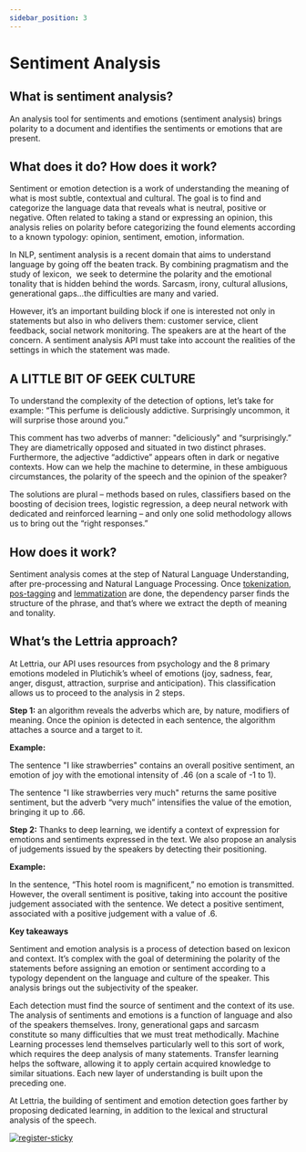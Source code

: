 ```yaml
---
sidebar_position: 3
---
```


# Sentiment Analysis

## What is sentiment analysis?

An analysis tool for sentiments and emotions (sentiment analysis) brings polarity to a document and identifies the sentiments or emotions that are present.

## What does it do? How does it work?

Sentiment or emotion detection is a work of understanding the meaning of what is most subtle, contextual and cultural. The goal is to find and categorize the language data that reveals what is neutral, positive or negative. Often related to taking a stand or expressing an opinion, this analysis relies on polarity before categorizing the found elements according to a known typology: opinion, sentiment, emotion, information.

In NLP, sentiment analysis is a recent domain that aims to understand language by going off the beaten track. By combining pragmatism and the study of lexicon,  we seek to determine the polarity and the emotional tonality that is hidden behind the words. Sarcasm, irony, cultural allusions, generational gaps...the difficulties are many and varied.

However, it’s an important building block if one is interested not only in statements but also in who delivers them: customer service, client feedback, social network monitoring. The speakers are at the heart of the concern. A sentiment analysis API must take into account the realities of the settings in which the statement was made.

## A LITTLE BIT OF GEEK CULTURE

To understand the complexity of the detection of options, let’s take for example: “This perfume is deliciously addictive. Surprisingly uncommon, it will surprise those around you.”

This comment has two adverbs of manner: "deliciously" and “surprisingly.” They are diametrically opposed and situated in two distinct phrases. Furthermore, the adjective “addictive” appears often in dark or negative contexts. How can we help the machine to determine, in these ambiguous circumstances, the polarity of the speech and the opinion of the speaker?

The solutions are plural – methods based on rules, classifiers based on the boosting of decision trees, logistic regression, a deep neural network with dedicated and reinforced learning – and only one solid methodology allows us to bring out the “right responses.”

## How does it work? 

Sentiment analysis comes at the step of Natural Language Understanding, after pre-processing and Natural Language Processing. Once [tokenization](https://lettria.com/fr/dev/toolsheets/tokenizer), [pos-tagging](https://lettria.com/fr/dev/toolsheets/postag) and [lemmatization](https://lettria.com/fr/dev/toolsheets/lemmatizer) are done, the dependency parser finds the structure of the phrase, and that’s where we extract the depth of meaning and tonality.

## What’s the Lettria approach?

At Lettria, our API uses resources from psychology and the 8 primary emotions modeled in Plutichik’s wheel of emotions (joy, sadness, fear, anger, disgust, attraction, surprise and anticipation). This classification allows us to proceed to the analysis in 2 steps.

**Step 1:** an algorithm reveals the adverbs which are, by nature, modifiers of meaning. Once the opinion is detected in each sentence, the algorithm attaches a source and a target to it.

**Example:**

The sentence "I like strawberries" contains an overall positive sentiment, an emotion of joy with the emotional intensity of .46 (on a scale of -1 to 1).

The sentence "I like strawberries very much" returns the same positive sentiment, but the adverb “very much” intensifies the value of the emotion, bringing it up to .66.

**Step 2:** Thanks to deep learning, we identify a context of expression for emotions and sentiments expressed in the text. We also propose an analysis of judgements issued by the speakers by detecting their positioning.

**Example:**

In the sentence, “This hotel room is magnificent,” no emotion is transmitted. However, the overall sentiment is positive, taking into account the positive judgement associated with the sentence. We detect a positive sentiment, associated with a positive judgement with a value of .6.

**Key takeaways**

Sentiment and emotion analysis is a process of detection based on lexicon and context. It’s complex with the goal of determining the polarity of the statements before assigning an emotion or sentiment according to a typology dependent on the language and culture of the speaker. This analysis brings out the subjectivity of the speaker.

Each detection must find the source of sentiment and the context of its use. The analysis of sentiments and emotions is a function of language and also of the speakers themselves. Irony, generational gaps and sarcasm constitute so many difficulties that we must treat methodically. Machine Learning processes lend themselves particularly well to this sort of work, which requires the deep analysis of many statements. Transfer learning helps the software, allowing it to apply certain acquired knowledge to similar situations. Each new layer of understanding is built upon the preceding one.

At Lettria, the building of sentiment and emotion detection goes farther by proposing dedicated learning, in addition to the lexical and structural analysis of the speech.

[![register-sticky](/img/register-sticky.png)](https://app.lettria.com/signup)
